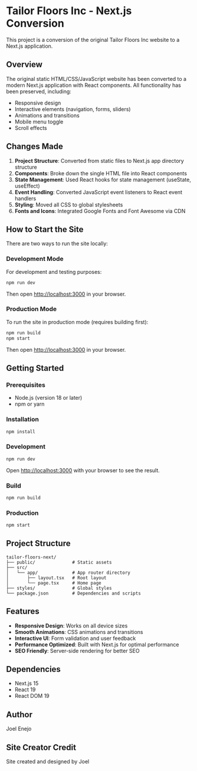 # Tailor Floors Inc - Next.js Conversion

This project is a conversion of the original Tailor Floors Inc website to a Next.js application.

## Overview

The original static HTML/CSS/JavaScript website has been converted to a modern Next.js application with React components. All functionality has been preserved, including:

- Responsive design
- Interactive elements (navigation, forms, sliders)
- Animations and transitions
- Mobile menu toggle
- Scroll effects

## Changes Made

1. **Project Structure**: Converted from static files to Next.js app directory structure
2. **Components**: Broke down the single HTML file into React components
3. **State Management**: Used React hooks for state management (useState, useEffect)
4. **Event Handling**: Converted JavaScript event listeners to React event handlers
5. **Styling**: Moved all CSS to global stylesheets
6. **Fonts and Icons**: Integrated Google Fonts and Font Awesome via CDN

## How to Start the Site

There are two ways to run the site locally:

### Development Mode

For development and testing purposes:
```bash
npm run dev
```
Then open [http://localhost:3000](http://localhost:3000) in your browser.

### Production Mode

To run the site in production mode (requires building first):
```bash
npm run build
npm start
```
Then open [http://localhost:3000](http://localhost:3000) in your browser.

## Getting Started

### Prerequisites

- Node.js (version 18 or later)
- npm or yarn

### Installation

```bash
npm install
```

### Development

```bash
npm run dev
```

Open [http://localhost:3000](http://localhost:3000) with your browser to see the result.

### Build

```bash
npm run build
```

### Production

```bash
npm start
```

## Project Structure

```
tailor-floors-next/
├── public/              # Static assets
├── src/
│   └── app/             # App router directory
│       ├── layout.tsx   # Root layout
│       └── page.tsx     # Home page
├── styles/              # Global styles
└── package.json         # Dependencies and scripts
```

## Features

- **Responsive Design**: Works on all device sizes
- **Smooth Animations**: CSS animations and transitions
- **Interactive UI**: Form validation and user feedback
- **Performance Optimized**: Built with Next.js for optimal performance
- **SEO Friendly**: Server-side rendering for better SEO

## Dependencies

- Next.js 15
- React 19
- React DOM 19

## Author

Joel Enejo

## Site Creator Credit

Site created and designed by Joel